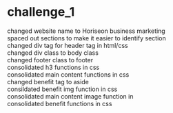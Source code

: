 # challenge_1
changed website name to Horiseon business marketing<br>
spaced out sections to make it easier to identify section<br>
changed div tag for header tag in html/css<br>
changed div class to body class <br>
changed footer class to footer<Br>
consolidated h3 functions in css<br>
consolidated main content functions in css<Br>
changed benefit tag to aside <Br>
consildated benefit img function in css<Br>
consolidated main content image function in <br>
consolidated benefit functions in css
